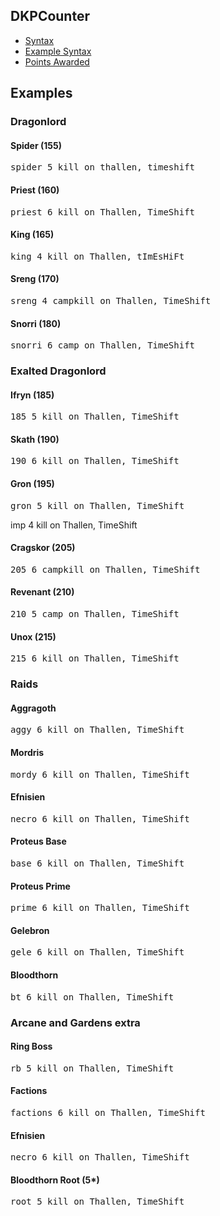 ## DKPCounter
* <a href="syntax.md">Syntax</a>
* <a href="examples.md">Example Syntax</a>
* <a href="points.md">Points Awarded</a>

## Examples

### Dragonlord

#### Spider (155)
<pre>spider 5 kill on thallen, timeshift</pre>

#### Priest (160)
<pre>priest 6 kill on Thallen, TimeShift</pre>

#### King (165)
<pre>king 4 kill on Thallen, tImEsHiFt</pre>

#### Sreng (170)
<pre>sreng 4 campkill on Thallen, TimeShift</pre>

#### Snorri (180)
<pre>snorri 6 camp on Thallen, TimeShift</pre>

### Exalted Dragonlord

#### Ifryn (185)
<pre>185 5 kill on Thallen, TimeShift</pre>

#### Skath (190)
<pre>190 6 kill on Thallen, TimeShift</pre>

#### Gron (195)
<pre>gron 5 kill on Thallen, TimeShift</pre

#### Krothur (200)
<pre>imp 4 kill on Thallen, TimeShift</pre>

#### Cragskor (205)
<pre>205 6 campkill on Thallen, TimeShift</pre>

#### Revenant (210)
<pre>210 5 camp on Thallen, TimeShift</pre>

#### Unox (215)
<pre>215 6 kill on Thallen, TimeShift</pre>

### Raids

#### Aggragoth
<pre>aggy 6 kill on Thallen, TimeShift</pre>

#### Mordris
<pre>mordy 6 kill on Thallen, TimeShift</pre>

#### Efnisien
<pre>necro 6 kill on Thallen, TimeShift</pre>

#### Proteus Base
<pre>base 6 kill on Thallen, TimeShift</pre>

#### Proteus Prime
<pre>prime 6 kill on Thallen, TimeShift</pre>

#### Gelebron
<pre>gele 6 kill on Thallen, TimeShift</pre>

#### Bloodthorn
<pre>bt 6 kill on Thallen, TimeShift</pre>

### Arcane and Gardens extra

#### Ring Boss
<pre>rb 5 kill on Thallen, TimeShift</pre>

#### Factions
<pre>factions 6 kill on Thallen, TimeShift</pre>

#### Efnisien
<pre>necro 6 kill on Thallen, TimeShift</pre>

#### Bloodthorn Root (5*)
<pre>root 5 kill on Thallen, TimeShift</pre>
